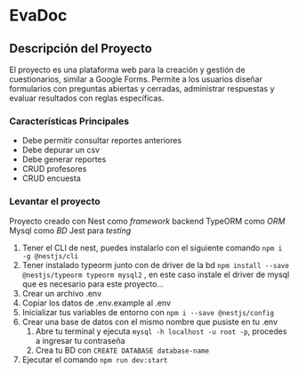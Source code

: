 # EvaDoc

## Descripción del Proyecto

El proyecto es una plataforma web para la creación y gestión de cuestionarios, similar a Google Forms. Permite a los usuarios diseñar formularios con preguntas abiertas y cerradas, administrar respuestas y evaluar resultados con reglas específicas.

### Características Principales

- Debe permitir consultar reportes anteriores
- Debe depurar un csv
- Debe generar reportes
- CRUD profesores
- CRUD encuesta


### Levantar el proyecto

Proyecto creado con Nest como *framework* backend
TypeORM como *ORM*
Mysql como *BD*
Jest para *testing*

1. Tener el CLI de nest, puedes instalarlo con el siguiente comando `npm i -g @nestjs/cli`
2. Tener instalado typeorm junto con de driver de la bd `npm install --save @nestjs/typeorm typeorm mysql2` , en este caso instale el driver de mysql que es necesario para este proyecto...
3. Crear un archivo .env
4. Copiar los datos de .env.example al .env
5. Inicializar tus variables de entorno con `npm i --save @nestjs/config`
6. Crear una base de datos con el mismo nombre que pusiste en tu .env
   1. Abre tu terminal y ejecuta `mysql -h localhost -u root -p`, procedes a ingresar tu contraseña
   2. Crea tu BD con `CREATE DATABASE database-name`
7. Ejecutar el comando `npm run dev:start`